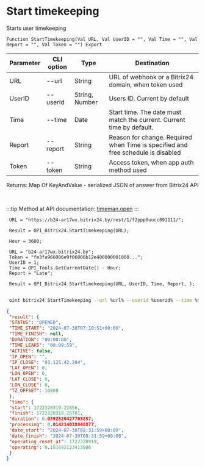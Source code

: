 ﻿---
sidebar_position: 6
---

# Start timekeeping
 Starts user timekeeping



`Function StartTimekeeping(Val URL, Val UserID = "", Val Time = "", Val Report = "", Val Token = "") Export`

 | Parameter | CLI option | Type | Destination |
 |-|-|-|-|
 | URL | --url | String | URL of webhook or a Bitrix24 domain, when token used |
 | UserID | --userid | String, Number | Users ID. Current by default |
 | Time | --time | Date | Start time. The date must match the current. Current time by default. |
 | Report | --report | String | Reason for change. Required when Time is specified and free schedule is disabled |
 | Token | --token | String | Access token, when app auth method used |

 
 Returns: Map Of KeyAndValue - serialized JSON of answer from Bitrix24 API

<br/>

:::tip
Method at API documentation: [timeman.open](https://dev.1c-bitrix.ru/rest_help/timeman/base/timeman_open.php)
:::
<br/>


```bsl title="Code example"
 URL = "https://b24-ar17wx.bitrix24.by/rest/1/f2ppp8uucc891111/";
 
 Result = OPI_Bitrix24.StartTimekeeping(URL);
 
 Hour = 3600;
 
 URL = "b24-ar17wx.bitrix24.by";
 Token = "fe3fa966006e9f06006b12e400000001000...";
 UserID = 1;
 Time = OPI_Tools.GetCurrentDate() - Hour;
 Report = "Late";
 
 Result = OPI_Bitrix24.StartTimekeeping(URL, UserID, Time, Report, );
```
	


```sh title="CLI command example"
 
 oint bitrix24 StartTimekeeping --url %url% --userid %userid% --time %time% --report %report% --token %token%

```

```json title="Result"
{
 "result": {
 "STATUS": "OPENED",
 "TIME_START": "2024-07-30T07:10:51+00:00",
 "TIME_FINISH": null,
 "DURATION": "00:00:00",
 "TIME_LEAKS": "00:09:59",
 "ACTIVE": false,
 "IP_OPEN": "",
 "IP_CLOSE": "93.125.42.204",
 "LAT_OPEN": 0,
 "LON_OPEN": 0,
 "LAT_CLOSE": 0,
 "LON_CLOSE": 0,
 "TZ_OFFSET": 10800
 },
 "time": {
 "start": 1722328319.21856,
 "finish": 1722328319.25781,
 "duration": 0.0392520427703857,
 "processing": 0.014214038848877,
 "date_start": "2024-07-30T08:31:59+00:00",
 "date_finish": "2024-07-30T08:31:59+00:00",
 "operating_reset_at": 1722328919,
 "operating": 0.181692123413086
 }
}
```
